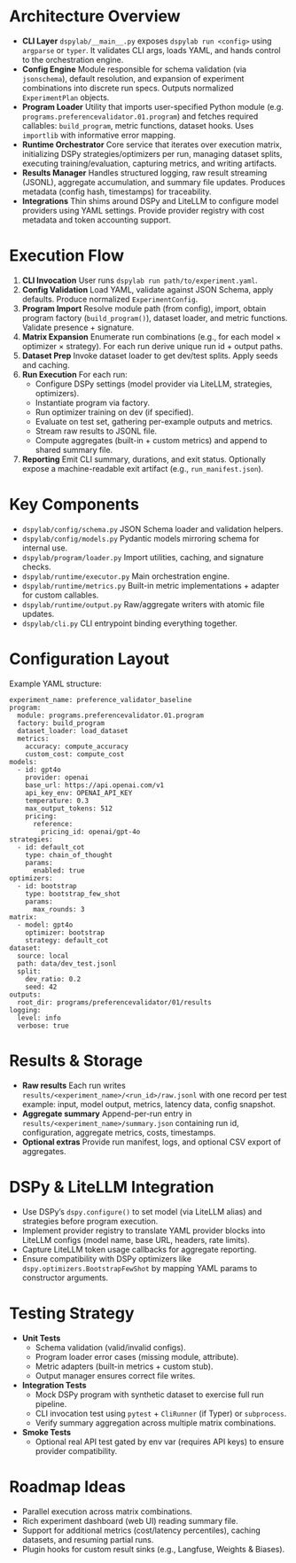 # Architecture Overview

- **CLI Layer** `dspylab/__main__.py` exposes `dspylab run <config>` using `argparse` or `typer`. It validates CLI args, loads YAML, and hands control to the orchestration engine.
- **Config Engine** Module responsible for schema validation (via `jsonschema`), default resolution, and expansion of experiment combinations into discrete run specs. Outputs normalized `ExperimentPlan` objects.
- **Program Loader** Utility that imports user-specified Python module (e.g. `programs.preferencevalidator.01.program`) and fetches required callables: `build_program`, metric functions, dataset hooks. Uses `importlib` with informative error mapping.
- **Runtime Orchestrator** Core service that iterates over execution matrix, initializing DSPy strategies/optimizers per run, managing dataset splits, executing training/evaluation, capturing metrics, and writing artifacts.
- **Results Manager** Handles structured logging, raw result streaming (JSONL), aggregate accumulation, and summary file updates. Produces metadata (config hash, timestamps) for traceability.
- **Integrations** Thin shims around DSPy and LiteLLM to configure model providers using YAML settings. Provide provider registry with cost metadata and token accounting support.

# Execution Flow

1. **CLI Invocation** User runs `dspylab run path/to/experiment.yaml`.
2. **Config Validation** Load YAML, validate against JSON Schema, apply defaults. Produce normalized `ExperimentConfig`.
3. **Program Import** Resolve module path (from config), import, obtain program factory (`build_program()`), dataset loader, and metric functions. Validate presence + signature.
4. **Matrix Expansion** Enumerate run combinations (e.g., for each model × optimizer × strategy). For each run derive unique run id + output paths.
5. **Dataset Prep** Invoke dataset loader to get dev/test splits. Apply seeds and caching.
6. **Run Execution** For each run:
   - Configure DSPy settings (model provider via LiteLLM, strategies, optimizers).
   - Instantiate program via factory.
   - Run optimizer training on dev (if specified).
   - Evaluate on test set, gathering per-example outputs and metrics.
   - Stream raw results to JSONL file.
   - Compute aggregates (built-in + custom metrics) and append to shared summary file.
7. **Reporting** Emit CLI summary, durations, and exit status. Optionally expose a machine-readable exit artifact (e.g., `run_manifest.json`).

# Key Components

- `dspylab/config/schema.py` JSON Schema loader and validation helpers.
- `dspylab/config/models.py` Pydantic models mirroring schema for internal use.
- `dspylab/program/loader.py` Import utilities, caching, and signature checks.
- `dspylab/runtime/executor.py` Main orchestration engine.
- `dspylab/runtime/metrics.py` Built-in metric implementations + adapter for custom callables.
- `dspylab/runtime/output.py` Raw/aggregate writers with atomic file updates.
- `dspylab/cli.py` CLI entrypoint binding everything together.

# Configuration Layout

Example YAML structure:

```
experiment_name: preference_validator_baseline
program:
  module: programs.preferencevalidator.01.program
  factory: build_program
  dataset_loader: load_dataset
  metrics:
    accuracy: compute_accuracy
    custom_cost: compute_cost
models:
  - id: gpt4o
    provider: openai
    base_url: https://api.openai.com/v1
    api_key_env: OPENAI_API_KEY
    temperature: 0.3
    max_output_tokens: 512
    pricing:
      reference:
        pricing_id: openai/gpt-4o
strategies:
  - id: default_cot
    type: chain_of_thought
    params:
      enabled: true
optimizers:
  - id: bootstrap
    type: bootstrap_few_shot
    params:
      max_rounds: 3
matrix:
  - model: gpt4o
    optimizer: bootstrap
    strategy: default_cot
dataset:
  source: local
  path: data/dev_test.jsonl
  split:
    dev_ratio: 0.2
    seed: 42
outputs:
  root_dir: programs/preferencevalidator/01/results
logging:
  level: info
  verbose: true
```

# Results & Storage

- **Raw results** Each run writes `results/<experiment_name>/<run_id>/raw.jsonl` with one record per test example: input, model output, metrics, latency data, config snapshot.
- **Aggregate summary** Append-per-run entry in `results/<experiment_name>/summary.json` containing run id, configuration, aggregate metrics, costs, timestamps.
- **Optional extras** Provide run manifest, logs, and optional CSV export of aggregates.

# DSPy & LiteLLM Integration

- Use DSPy’s `dspy.configure()` to set model (via LiteLLM alias) and strategies before program execution.
- Implement provider registry to translate YAML provider blocks into LiteLLM configs (model name, base URL, headers, rate limits).
- Capture LiteLLM token usage callbacks for aggregate reporting.
- Ensure compatibility with DSPy optimizers like `dspy.optimizers.BootstrapFewShot` by mapping YAML params to constructor arguments.

# Testing Strategy

- **Unit Tests**
  - Schema validation (valid/invalid configs).
  - Program loader error cases (missing module, attribute).
  - Metric adapters (built-in metrics + custom stub).
  - Output manager ensures correct file writes.
- **Integration Tests**
  - Mock DSPy program with synthetic dataset to exercise full run pipeline.
  - CLI invocation test using `pytest` + `CliRunner` (if Typer) or `subprocess`.
  - Verify summary aggregation across multiple matrix combinations.
- **Smoke Tests**
  - Optional real API test gated by env var (requires API keys) to ensure provider compatibility.

# Roadmap Ideas

- Parallel execution across matrix combinations.
- Rich experiment dashboard (web UI) reading summary file.
- Support for additional metrics (cost/latency percentiles), caching datasets, and resuming partial runs.
- Plugin hooks for custom result sinks (e.g., Langfuse, Weights & Biases).


